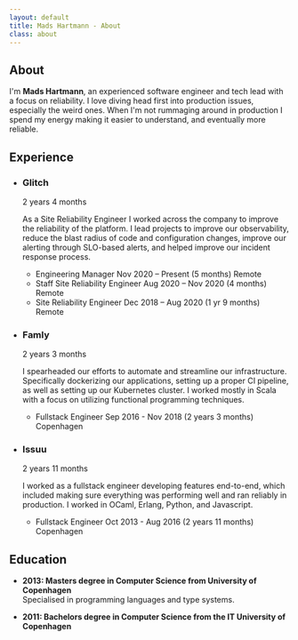 ```yaml
---
layout: default
title: Mads Hartmann - About
class: about
---
```


## About

I'm **Mads Hartmann**, an experienced software engineer and tech lead with a focus on reliability. I love diving head first into production issues, especially the weird ones. When I'm not rummaging around in production I spend my energy making it easier to understand, and eventually more reliable.

## Experience

<ul class="experience">
    <li class="experience__company">
        <h3 class="experience__company_name">Glitch</h3>
        <span class="experience__duration">2 years 4 months</span>
        <span class="experience__description">
            <p>
                As a Site Reliability Engineer I worked across the company to improve the reliability of the platform. I lead projects to improve our observability, reduce the blast radius of code and configuration changes, improve our alerting through SLO-based alerts, and helped improve our incident response process.
            </p>
        </span>
        <ul class="experience__progression">
            <li>
                <span class="experience__title">Engineering Manager</span>
                <span class="experience__duration">Nov 2020 – Present (5 months)</span>
                <span class="experience__location">Remote</span>
            </li>
            <li>
                <span class="experience__title">Staff Site Reliability Engineer</span>
                <span class="experience__duration">Aug 2020 – Nov 2020 (4 months)</span>
                <span class="experience__location">Remote</span>
            </li>
            <li>
                <span class="experience__title">Site Reliability Engineer</span>
                <span class="experience__duration">Dec 2018 – Aug 2020 (1 yr 9 months)</span>
                <span class="experience__location">Remote</span>
            </li>
        </ul>
    </li>
    <li class="experience__company">
        <h3 class="experience__company_name">Famly</h3>
        <span class="experience__duration">2 years 3 months</span>
        <span class="experience__description">
            <p>
                I spearheaded our efforts to automate and streamline our infrastructure. Specifically dockerizing our applications, setting up a proper CI pipeline, as well as setting up our Kubernetes cluster. I worked mostly in Scala with a focus on utilizing functional programming techniques.
            </p>
        </span>
        <ul class="experience__progression">
            <li>
                <span class="experience__title">Fullstack Engineer</span>
                <span class="experience__duration">Sep 2016 - Nov 2018 (2 years 3 months)</span>
                <span class="experience__location">Copenhagen</span>
            </li>
        </ul>
    </li>
    <li class="experience__company">
        <h3 class="experience__company_name">Issuu</h3>
        <span class="experience__duration">2 years 11 months</span>
        <span class="experience__description">
            <p>
                I worked as a fullstack engineer developing features end-to-end, which included making sure everything was performing well and ran reliably in production. I worked in OCaml, Erlang, Python, and Javascript.
            </p>
        </span>
        <ul class="experience__progression">
            <li>
                <span class="experience__title">Fullstack Engineer</span>
                <span class="experience__duration">Oct 2013 - Aug 2016 (2 years 11 months)</span>
                <span class="experience__location">Copenhagen</span>
            </li>
        </ul>
    </li>
</ul>

## Education

- **2013: Masters degree in Computer Science from University of Copenhagen** <br />
  Specialised in programming languages and type systems.

- **2011: Bachelors degree in Computer Science from the IT University of Copenhagen**

[diku]: http://www.diku.dk/english/
[Glitch]: https://glitch.com
